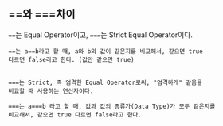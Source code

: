 ## ==와 ===차이


`==`는 Equal Operator이고, `===`는 Strict Equal Operator이다.

    ==는 a==b라고 할 때, a와 b의 값이 같은지를 비교해서, 같으면 true
    다르면 false라고 한다. (값만 같으면 true)

##
    ===는 Strict, 즉 엄격한 Equal Operator로써, "엄격하게" 같음을 
    비교할 때 사용하는 연산자이다.

    ===는 a===b 라고 할 때, 값과 값의 종류가(Data Type)가 모두 같은지를
    비교해서, 같으면 true 다르면 false라고 한다.